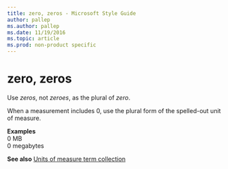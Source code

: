 ```yaml
---
title: zero, zeros - Microsoft Style Guide
author: pallep
ms.author: pallep
ms.date: 11/19/2016
ms.topic: article
ms.prod: non-product specific
---
```


# zero, zeros

Use *zeros*, not *zeroes*, as the plural of *zero*.

When a measurement includes 0, use the plural form of the spelled-out unit of measure.

**Examples**  
0 MB  
0 megabytes  

**See also** [Units of measure term collection](/style-guide/a-z-word-list-term-collections/term-collections/units-of-measure-terms)
